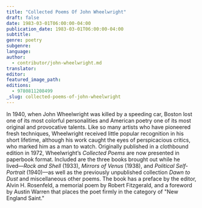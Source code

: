 ```yaml
---
title: "Collected Poems Of John Wheelwright"
draft: false
date: 1983-03-01T06:00:00-04:00
publication_date: 1983-03-01T06:00:00-04:00
subtitle:
genre: poetry
subgenre:
language:
author:
  - contributor/john-wheelwright.md
translator:
editor:
featured_image_path:
editions:
  - 9780811208499
_slug: collected-poems-of-john-wheelwright
---
```


In 1940, when John Wheelwright was killed by a speeding car, Boston lost one of its most colorful personalities and American poetry one of its most original and provocative talents. Like so many artists who have pioneered fresh techniques, Wheelwright received little popular recognition in his short lifetime, although his work caught the eyes of perspicacious critics, who marked him as a man to watch. Originally published in a clothbound edition in 1972, Wheelwright’s _Collected Poems_ are now presented in paperbook format. Included are the three books brought out while he lived––_Rock and Shell_ (1933), _Mirrors of Venus_ (1938), and _Political Self-Portrait_ (1940)––as well as the previously unpublished collection _Dawn to Dust_ and miscellaneous other poems. The book has a preface by the editor, Alvin H. Rosenfeld, a memorial poem by Robert Fitzgerald, and a foreword by Austin Warren that places the poet firmly in the category of "New England Saint."

